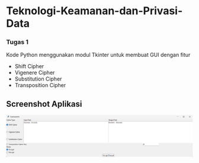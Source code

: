 # Teknologi-Keamanan-dan-Privasi-Data

### Tugas 1
Kode Python menggunakan modul Tkinter untuk membuat GUI dengan fitur 
- Shift Cipher
- Vigenere Cipher
- Substitution Cipher
- Transposition Cipher


## Screenshot Aplikasi
![img1](/Aplikasi%20Kriptografi/screenshot/1.png)
